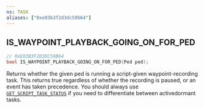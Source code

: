 ```yaml
---
ns: TASK
aliases: ["0xe03b3f2d3dc59b64"]
---
```

## IS_WAYPOINT_PLAYBACK_GOING_ON_FOR_PED

```c
// 0xE03B3F2D3DC59B64
bool IS_WAYPOINT_PLAYBACK_GOING_ON_FOR_PED(Ped ped);
```

Returns whether the given ped is running a script-given waypoint-recording task. This returns true regardless of whether the recording is paused, or an event has taken precedence. You should always use [`GET_SCRIPT_TASK_STATUS`](#_0x77F1BEB8863288D5) if you need to differentiate between activedormant tasks.

